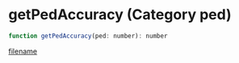 # getPedAccuracy (Category ped)

```js
function getPedAccuracy(ped: number): number
```

[filename](getPedAccuracy_m.md ':include')